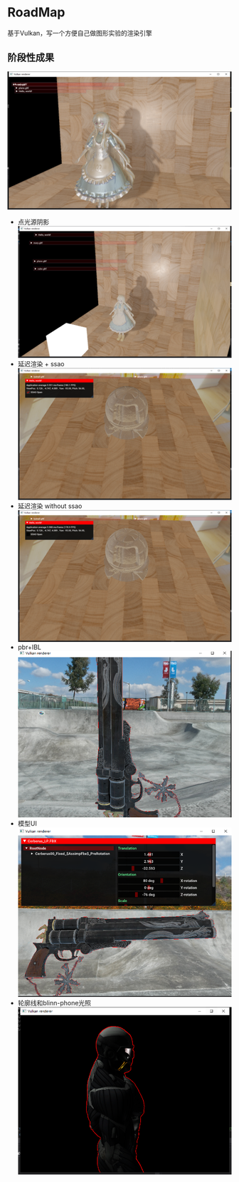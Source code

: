 # RoadMap

基于Vulkan，写一个方便自己做图形实验的渲染引擎

## 阶段性成果
![result1](./output/mary3.png)
- 点光源阴影
![PointLight_Shadow](./output/mary_shadow.png)
- 延迟渲染 + ssao 
![SSAO_OPEN](./output/ssao_open.png)
- 延迟渲染 without ssao
![SSAO_CLOSE](./output/ssao_close.png)
- pbr+IBL
![PBR with Outline](./output/PBR_Outline.png)
- 模型UI
![UI](./output/UI.png)
- 轮廓线和blinn-phone光照
![轮廓线和BlinnPhone](./output/outline.png)